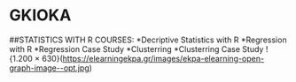 # GKIOKA
##STATISTICS WITH R COURSES:
*Decriptive Statistics with R
*Regression with R
*Regression Case Study
*Clusterring
*Clusterring Case Study
!{1.200 × 630}(https://elearningekpa.gr/images/ekpa-elearning-open-graph-image--opt.jpg)

